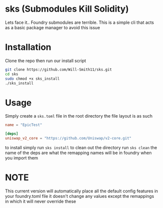 # sks (Submodules Kill Solidity)
Lets face it.. Foundry submodules are terrible.
This is a simple cli that acts as a basic package manager to avoid this
issue

# Installation
Clone the repo then run our install script
```bash
git clone https://github.com/Will-Smith11/sks.git
cd sks
sudo chmod +x sks_install
./sks_install
```

# Usage
Simply create a `sks.toml` file in the root directory
the file layout is as such
```toml
name = "EpicTest"

[deps]
uniswap_v2_core = "https://github.com/Uniswap/v2-core.git"
```
to install simply run `sks install`
to clean out the directory run `sks clean`
the name of the deps are what the remapping names will be in foundry when you import them


# NOTE
This current version will automatically place all the default config features in your foundry.toml file
it doesn't change any values except the remappings in which it will never override these


